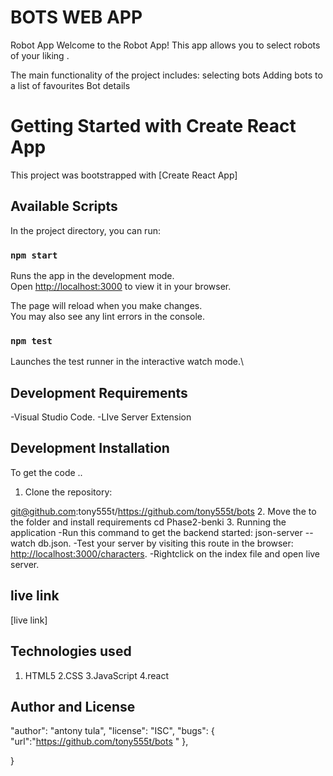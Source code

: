 # BOTS WEB APP
Robot App
Welcome to the Robot App! This app allows you to select robots of your liking .

The main functionality of the project includes:
selecting bots
Adding bots to a list of favourites
Bot details


# Getting Started with Create React App

This project was bootstrapped with [Create React App]

## Available Scripts

In the project directory, you can run:

### `npm start`

Runs the app in the development mode.\
Open [http://localhost:3000](http://localhost:3000) to view it in your browser.

The page will reload when you make changes.\
You may also see any lint errors in the console.

### `npm test`

Launches the test runner in the interactive watch mode.\

## Development Requirements
-Visual Studio Code.
-LIve Server Extension
## Development Installation
To get the code ..
  1. Clone the repository:
            
  git@github.com:tony555t/https://github.com/tony555t/bots
  2. Move the to the folder and install requirements
    cd Phase2-benki
  3. Running the application
      -Run this command to get the backend started: json-server --watch db.json.
      -Test your server by visiting this route in the browser: <http://localhost:3000/characters>.
      -Rightclick on the index file and open live server.

## live link
[live link]

## Technologies used
1. HTML5
2.CSS
3.JavaScript
4.react

## Author and License
  "author": "antony tula",
  "license": "ISC",
  "bugs": {
    "url":"https://github.com/tony555t/bots "
  },
  
}



